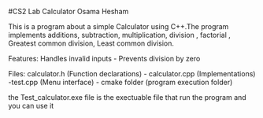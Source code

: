 #CS2 Lab Calculator  Osama Hesham

This is a program about a simple Calculator using C++.The program implements additions, subtraction, multiplication, division , factorial , Greatest common division, Least common division.

Features: Handles invalid inputs - Prevents division by zero

Files: calculator.h (Function declarations) - calculator.cpp (Implementations) -test.cpp (Menu interface) - cmake folder (program execution folder)

the Test_calculator.exe file is the exectuable file that run the program and you can use it

